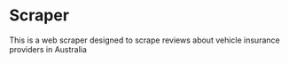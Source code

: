 # Scraper
This is a web scraper designed to scrape reviews about vehicle insurance providers in Australia
